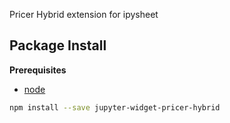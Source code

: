 Pricer Hybrid extension for ipysheet

Package Install
---------------

**Prerequisites**
- [node](http://nodejs.org/)

```bash
npm install --save jupyter-widget-pricer-hybrid
```
